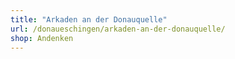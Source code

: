 ```yaml
---
title: "Arkaden an der Donauquelle"
url: /donaueschingen/arkaden-an-der-donauquelle/
shop: Andenken
---
```

